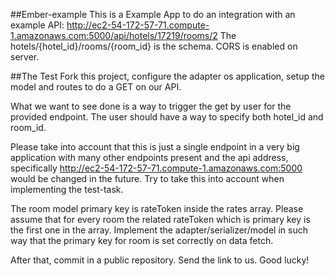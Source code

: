 ##Ember-example
This is a Example App to do an integration with an example API:
http://ec2-54-172-57-71.compute-1.amazonaws.com:5000/api/hotels/17219/rooms/2
The hotels/{hotel_id}/rooms/{room_id} is the schema. CORS is enabled on server.

##The Test
Fork this project, configure the adapter os application, setup the model and 
routes to do a GET on our API.

What we want to see done is a way to trigger the get by user for the provided endpoint. 
The user should have a way to specify both hotel_id and room_id.

Please take into account that this is just a single endpoint in a very big 
application with many other endpoints present and the api address, specifically
http://ec2-54-172-57-71.compute-1.amazonaws.com:5000 would be changed in the future.
Try to take this into account when implementing the test-task.

The room model primary key is rateToken inside the rates array. Please assume 
that for every room the related rateToken which is primary key is the first one 
in the array. Implement the adapter/serializer/model in such way that the primary 
key for room is set correctly on data fetch.

After that, commit in a public repository. Send the link to us.
Good lucky!
